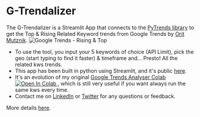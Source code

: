# G-Trendalizer
The G-Trendalizer is a Streamlit App that connects to the <a href="https://pypi.org/project/pytrends/">PyTrends library</a> to get the Top & Rising Related Keyword trends from Google Trends by <a href="https://twitter.com/OritSiMu"/>Orit Mutznik</a>.
<img src="https://www.oritseo.me/wp-content/uploads/2021/05/Screenshot-2021-05-26-at-20.20.41.png" alt="Google Trends - Rising & Top"> 
<ul><li>To use the tool, you input your 5 keywords of choice (API Limit), pick the geo (start typing to find it faster) & timeframe and... Presto! All the related kws trends.</li>
<li>This app has been built in python using Streamlit, and it's public <a href="https://share.streamlit.io/oritsimu/g-trendalizer">here</a>.</li>
<li>It's an evolution of my original <a href="https://colab.research.google.com/drive/18yIuZL8t2qIglmG9m0tO_I2NVJQvZ-Qn">Google Trends Analyser Colab</a>
<a href="https://colab.research.google.com/drive/18yIuZL8t2qIglmG9m0tO_I2NVJQvZ-Qn">
  <img src="https://colab.research.google.com/assets/colab-badge.svg" alt="Open In Colab"/>
</a>
  , which is still very useful if you want always run the same kws every time.</li>
<li>Contact me on <a href="https://www.linkedin.com/in/oritsimu/"/>LinkedIn</a> or <a href="https://twitter.com/OritSiMu"/>Twitter</a> for any questions or feedback.</li></ul>
More details <a href="https://www.oritseo.me"/>here</a>.

